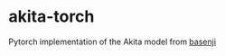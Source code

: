 # akita-torch

Pytorch implementation of the Akita model from [basenji](https://github.com/calico/basenji/tree/master/manuscripts/akita)